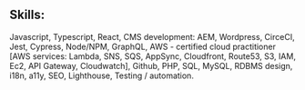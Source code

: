 <h2>Skills:</h2>

Javascript, Typescript, React, CMS development: AEM, Wordpress, CirceCI, Jest, Cypress, Node/NPM, GraphQL, AWS - certified cloud practitioner [AWS services: Lambda, SNS, SQS, AppSync, Cloudfront, Route53, S3, IAM, Ec2, API Gateway, Cloudwatch], Github, PHP, SQL, MySQL, RDBMS design, i18n, a11y, SEO, Lighthouse, Testing / automation.
